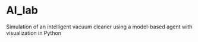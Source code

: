 # AI_lab

Simulation of an intelligent vacuum cleaner using a model-based agent with visualization in Python
